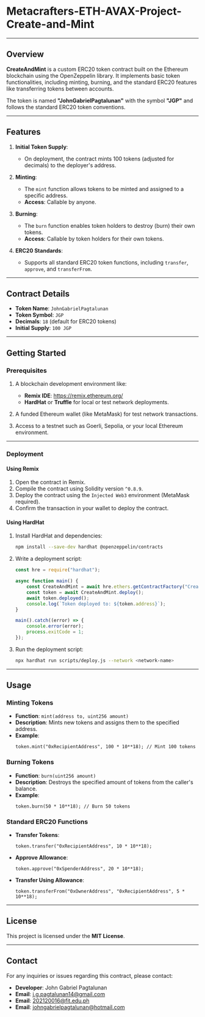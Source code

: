 ﻿# Metacrafters-ETH-AVAX-Project-Create-and-Mint

---

## **Overview**

**CreateAndMint** is a custom ERC20 token contract built on the Ethereum blockchain using the OpenZeppelin library. It implements basic token functionalities, including minting, burning, and the standard ERC20 features like transferring tokens between accounts.  

The token is named **"JohnGabrielPagtalunan"** with the symbol **"JGP"** and follows the standard ERC20 token conventions.

---

## **Features**

1. **Initial Token Supply**:
   - On deployment, the contract mints 100 tokens (adjusted for decimals) to the deployer's address.

2. **Minting**:
   - The `mint` function allows tokens to be minted and assigned to a specific address.  
   - **Access**: Callable by anyone.

3. **Burning**:
   - The `burn` function enables token holders to destroy (burn) their own tokens.
   - **Access**: Callable by token holders for their own tokens.

4. **ERC20 Standards**:
   - Supports all standard ERC20 token functions, including `transfer`, `approve`, and `transferFrom`.

---

## **Contract Details**

- **Token Name**: `JohnGabrielPagtalunan`
- **Token Symbol**: `JGP`
- **Decimals**: `18` (default for ERC20 tokens)
- **Initial Supply**: `100 JGP`

---

## **Getting Started**

### **Prerequisites**

1. A blockchain development environment like:
   - **Remix IDE**: https://remix.ethereum.org/
   - **HardHat** or **Truffle** for local or test network deployments.

2. A funded Ethereum wallet (like MetaMask) for test network transactions.

3. Access to a testnet such as Goerli, Sepolia, or your local Ethereum environment.

---

### **Deployment**

#### Using Remix
1. Open the contract in Remix.
2. Compile the contract using Solidity version `^0.8.9`.
3. Deploy the contract using the `Injected Web3` environment (MetaMask required).
4. Confirm the transaction in your wallet to deploy the contract.

#### Using HardHat
1. Install HardHat and dependencies:
   ```bash
   npm install --save-dev hardhat @openzeppelin/contracts
   ```
2. Write a deployment script:
   ```javascript
   const hre = require("hardhat");

   async function main() {
       const CreateAndMint = await hre.ethers.getContractFactory("CreateAndMint");
       const token = await CreateAndMint.deploy();
       await token.deployed();
       console.log(`Token deployed to: ${token.address}`);
   }

   main().catch((error) => {
       console.error(error);
       process.exitCode = 1;
   });
   ```
3. Run the deployment script:
   ```bash
   npx hardhat run scripts/deploy.js --network <network-name>
   ```

---

## **Usage**

### **Minting Tokens**
- **Function**: `mint(address to, uint256 amount)`
- **Description**: Mints new tokens and assigns them to the specified address.
- **Example**:
   ```solidity
   token.mint("0xRecipientAddress", 100 * 10**18); // Mint 100 tokens
   ```

### **Burning Tokens**
- **Function**: `burn(uint256 amount)`
- **Description**: Destroys the specified amount of tokens from the caller's balance.
- **Example**:
   ```solidity
   token.burn(50 * 10**18); // Burn 50 tokens
   ```

### **Standard ERC20 Functions**
- **Transfer Tokens**:
   ```solidity
   token.transfer("0xRecipientAddress", 10 * 10**18);
   ```
- **Approve Allowance**:
   ```solidity
   token.approve("0xSpenderAddress", 20 * 10**18);
   ```
- **Transfer Using Allowance**:
   ```solidity
   token.transferFrom("0xOwnerAddress", "0xRecipientAddress", 5 * 10**18);
   ```

---

## **License**

This project is licensed under the **MIT License**.

---

## **Contact**

For any inquiries or issues regarding this contract, please contact:
- **Developer**: John Gabriel Pagtalunan
- **Email**: [j.g.pagtalunan14@gmail.com](mailto:j.g.pagtalunan14@gmail.com)
- **Email**: [202120016@fit.edu.ph](mailto:202120016@fit.edu.ph)
- **Email**: [johngabrielpagtalunan@hotmail.com](mailto:johngabrielpagtalunan@hotmail.com)
